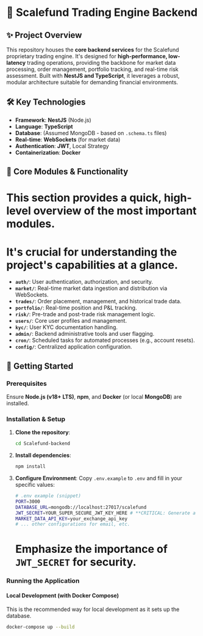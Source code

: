 # 🚀 **Scalefund Trading Engine Backend**

## ✨ **Project Overview**
This repository houses the **core backend services** for the Scalefund proprietary trading engine. It's designed for **high-performance, low-latency** trading operations, providing the backbone for market data processing, order management, portfolio tracking, and real-time risk assessment. Built with **NestJS and TypeScript**, it leverages a robust, modular architecture suitable for demanding financial environments.

## 🛠️ **Key Technologies**
* **Framework**: **NestJS** (Node.js)
* **Language**: **TypeScript**
* **Database**: (Assumed MongoDB - based on `.schema.ts` files)
* **Real-time**: **WebSockets** (for market data)
* **Authentication**: **JWT**, Local Strategy
* **Containerization**: **Docker**

## 📁 **Core Modules & Functionality**
# This section provides a quick, high-level overview of the most important modules.
# It's crucial for understanding the project's capabilities at a glance.

* **`auth/`**: User authentication, authorization, and security.
* **`market/`**: Real-time market data ingestion and distribution via WebSockets.
* **`trades/`**: Order placement, management, and historical trade data.
* **`portfolio/`**: Real-time position and P&L tracking.
* **`risk/`**: Pre-trade and post-trade risk management logic.
* **`users/`**: Core user profiles and management.
* **`kyc/`**: User KYC documentation handling.
* **`admin/`**: Backend administrative tools and user flagging.
* **`cron/`**: Scheduled tasks for automated processes (e.g., account resets).
* **`config/`**: Centralized application configuration.

## 🏁 **Getting Started**

### **Prerequisites**
Ensure **Node.js (v18+ LTS)**, **npm**, and **Docker** (or local **MongoDB**) are installed.

### **Installation & Setup**
1.  **Clone the repository**:
    ```bash
    cd Scalefund-backend
    ```
2.  **Install dependencies**:
    ```bash
    npm install
    ```
3.  **Configure Environment**: Copy `.env.example` to `.env` and fill in your specific values:
    ```bash
    # .env example (snippet)
    PORT=3000
    DATABASE_URL=mongodb://localhost:27017/scalefund
    JWT_SECRET=YOUR_SUPER_SECURE_JWT_KEY_HERE # **CRITICAL: Generate a strong, unique key!**
    MARKET_DATA_API_KEY=your_exchange_api_key
    # ... other configurations for email, etc.
    ```
    # Emphasize the importance of `JWT_SECRET` for security.

### **Running the Application**

#### **Local Development (with Docker Compose)**
This is the recommended way for local development as it sets up the database.
```bash
docker-compose up --build
